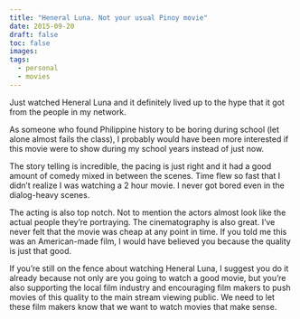 ```yaml
---
title: "Heneral Luna. Not your usual Pinoy movie"
date: 2015-09-20
draft: false
toc: false
images:
tags:
  - personal
  - movies
---
```


Just watched Heneral Luna and it definitely lived up to the hype that it got from the people in my network.

As someone who found Philippine history to be boring during school (let alone almost fails the class), I probably would have been more interested if this movie were to show during my school years instead of just now.

The story telling is incredible, the pacing is just right and it had a good amount of comedy mixed in between the scenes. Time flew so fast that I didn’t realize I was watching a 2 hour movie. I never got bored even in the dialog-heavy scenes.

The acting is also top notch. Not to mention the actors almost look like the actual people they’re portraying. The cinematography is also great. I’ve never felt that the movie was cheap at any point in time. If you told me this was an American-made film, I would have believed you because the quality is just that good.

If you’re still on the fence about watching Heneral Luna, I suggest you do it already because not only are you going to watch a good movie, but you’re also supporting the local film industry and encouraging film makers to push movies of this quality to the main stream viewing public. We need to let these film makers know that we want to watch movies that make sense.
